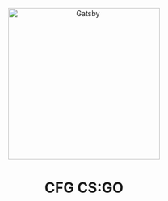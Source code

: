 <p align="center">
  <a href="#">
    <img alt="Gatsby" src="https://logodownload.org/wp-content/uploads/2014/09/counter-strike-global-offensive-cs-go-logo.png" width="300" />
  </a>
</p>
<h1 align="center">
  CFG CS:GO
</h1>


